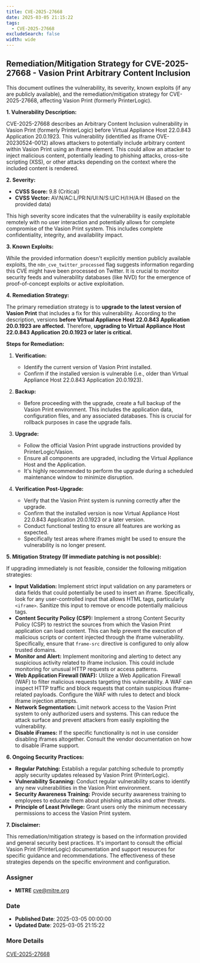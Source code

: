 ```yaml
---
title: CVE-2025-27668
date: 2025-03-05 21:15:22
tags:
  - CVE-2025-27668
excludeSearch: false
width: wide
---
```


## Remediation/Mitigation Strategy for CVE-2025-27668 - Vasion Print Arbitrary Content Inclusion

This document outlines the vulnerability, its severity, known exploits (if any are publicly available), and the remediation/mitigation strategy for CVE-2025-27668, affecting Vasion Print (formerly PrinterLogic).

**1. Vulnerability Description:**

CVE-2025-27668 describes an Arbitrary Content Inclusion vulnerability in Vasion Print (formerly PrinterLogic) before Virtual Appliance Host 22.0.843 Application 20.0.1923. This vulnerability (identified as Iframe OVE-20230524-0012) allows attackers to potentially include arbitrary content within Vasion Print using an iframe element.  This could allow an attacker to inject malicious content, potentially leading to phishing attacks, cross-site scripting (XSS), or other attacks depending on the context where the included content is rendered.

**2. Severity:**

*   **CVSS Score:** 9.8 (Critical)
*   **CVSS Vector:** AV:N/AC:L/PR:N/UI:N/S:U/C:H/I:H/A:H (Based on the provided data)

This high severity score indicates that the vulnerability is easily exploitable remotely with no user interaction and potentially allows for complete compromise of the Vasion Print system. This includes complete confidentiality, integrity, and availability impact.

**3. Known Exploits:**

While the provided information doesn't explicitly mention publicly available exploits, the `n8n_cve_twitter_processed` flag suggests information regarding this CVE might have been processed on Twitter. It is crucial to monitor security feeds and vulnerability databases (like NVD) for the emergence of proof-of-concept exploits or active exploitation.

**4. Remediation Strategy:**

The primary remediation strategy is to **upgrade to the latest version of Vasion Print** that includes a fix for this vulnerability. According to the description, versions **before Virtual Appliance Host 22.0.843 Application 20.0.1923 are affected.** Therefore, **upgrading to Virtual Appliance Host 22.0.843 Application 20.0.1923 or later is critical.**

**Steps for Remediation:**

1.  **Verification:**
    *   Identify the current version of Vasion Print installed.
    *   Confirm if the installed version is vulnerable (i.e., older than Virtual Appliance Host 22.0.843 Application 20.0.1923).

2.  **Backup:**
    *   Before proceeding with the upgrade, create a full backup of the Vasion Print environment. This includes the application data, configuration files, and any associated databases. This is crucial for rollback purposes in case the upgrade fails.

3.  **Upgrade:**
    *   Follow the official Vasion Print upgrade instructions provided by PrinterLogic/Vasion.
    *   Ensure all components are upgraded, including the Virtual Appliance Host and the Application.
    *   It's highly recommended to perform the upgrade during a scheduled maintenance window to minimize disruption.

4.  **Verification Post-Upgrade:**
    *   Verify that the Vasion Print system is running correctly after the upgrade.
    *   Confirm that the installed version is now Virtual Appliance Host 22.0.843 Application 20.0.1923 or a later version.
    *   Conduct functional testing to ensure all features are working as expected.
    *   Specifically test areas where iframes might be used to ensure the vulnerability is no longer present.

**5. Mitigation Strategy (If immediate patching is not possible):**

If upgrading immediately is not feasible, consider the following mitigation strategies:

*   **Input Validation:**  Implement strict input validation on any parameters or data fields that could potentially be used to insert an iframe.  Specifically, look for any user-controlled input that allows HTML tags, particularly `<iframe>`. Sanitize this input to remove or encode potentially malicious tags.
*   **Content Security Policy (CSP):**  Implement a strong Content Security Policy (CSP) to restrict the sources from which the Vasion Print application can load content.  This can help prevent the execution of malicious scripts or content injected through the iframe vulnerability.  Specifically, ensure that `frame-src` directive is configured to only allow trusted domains.
*   **Monitor and Alert:**  Implement monitoring and alerting to detect any suspicious activity related to iframe inclusion.  This could include monitoring for unusual HTTP requests or access patterns.
*   **Web Application Firewall (WAF):** Utilize a Web Application Firewall (WAF) to filter malicious requests targeting this vulnerability. A WAF can inspect HTTP traffic and block requests that contain suspicious iframe-related payloads.  Configure the WAF with rules to detect and block iframe injection attempts.
*   **Network Segmentation:** Limit network access to the Vasion Print system to only authorized users and systems. This can reduce the attack surface and prevent attackers from easily exploiting the vulnerability.
* **Disable iFrames:** If the specific functionality is not in use consider disabling iframes altogether. Consult the vendor documentation on how to disable iFrame support.

**6. Ongoing Security Practices:**

*   **Regular Patching:** Establish a regular patching schedule to promptly apply security updates released by Vasion Print (PrinterLogic).
*   **Vulnerability Scanning:** Conduct regular vulnerability scans to identify any new vulnerabilities in the Vasion Print environment.
*   **Security Awareness Training:** Provide security awareness training to employees to educate them about phishing attacks and other threats.
*   **Principle of Least Privilege:** Grant users only the minimum necessary permissions to access the Vasion Print system.

**7.  Disclaimer:**

This remediation/mitigation strategy is based on the information provided and general security best practices. It's important to consult the official Vasion Print (PrinterLogic) documentation and support resources for specific guidance and recommendations. The effectiveness of these strategies depends on the specific environment and configuration.

### Assigner
- **MITRE** <cve@mitre.org>

### Date
- **Published Date**: 2025-03-05 00:00:00
- **Updated Date**: 2025-03-05 21:15:22

### More Details
[CVE-2025-27668](https://www.cvedetails.com/cve/CVE-2025-27668)